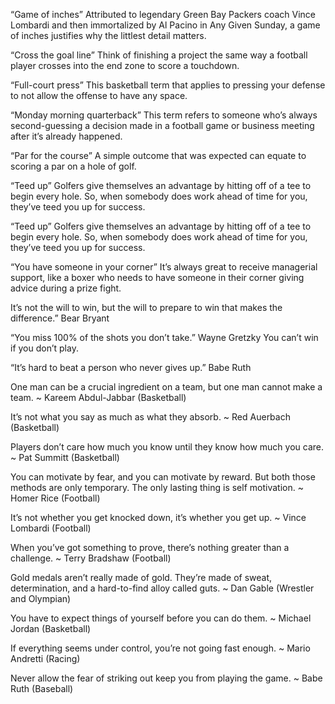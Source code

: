 “Game of inches”
Attributed to legendary Green Bay Packers coach Vince Lombardi and then immortalized by Al Pacino in Any Given Sunday, a game of inches justifies why the littlest detail matters.


“Cross the goal line”
Think of finishing a project the same way a football player crosses into the end zone to score a touchdown.


“Full-court press”
This basketball term that applies to pressing your defense to not allow the offense to have any space. 


 “Monday morning quarterback”
This term refers to someone who’s always second-guessing a decision made in a football game or business meeting after it’s already happened.


“Par for the course”
A simple outcome that was expected can equate to scoring a par on a hole of golf.


 “Teed up”
Golfers give themselves an advantage by hitting off of a tee to begin every hole. So, when somebody does work ahead of time for you, they’ve teed you up for success.

 “Teed up”
Golfers give themselves an advantage by hitting off of a tee to begin every hole. So, when somebody does work ahead of time for you, they’ve teed you up for success.


“You have someone in your corner”
It’s always great to receive managerial support, like a boxer who needs to have someone in their corner giving advice during a prize fight.


It’s not the will to win, but the will to prepare to win that makes the difference.” Bear Bryant

“You miss 100% of the shots you don’t take.” Wayne Gretzky
You can’t win if you don’t play.


“It’s hard to beat a person who never gives up.” Babe Ruth

One man can be a crucial ingredient on a team, but one man cannot make a team. ~ Kareem Abdul-Jabbar (Basketball)

It’s not what you say as much as what they absorb. ~ Red Auerbach (Basketball)


Players don’t care how much you know until they know how much you care. ~ Pat Summitt (Basketball)


You can motivate by fear, and you can motivate by reward. But both those methods are only temporary. The only lasting thing is self motivation. ~ Homer Rice (Football)

It’s not whether you get knocked down, it’s whether you get up. ~ Vince Lombardi (Football)

When you’ve got something to prove, there’s nothing greater than a challenge. ~ Terry Bradshaw (Football)


Gold medals aren’t really made of gold. They’re made of sweat, determination, and a hard-to-find alloy called guts. ~ Dan Gable (Wrestler and Olympian)


You have to expect things of yourself before you can do them. ~ Michael Jordan (Basketball)


If everything seems under control, you’re not going fast enough. ~ Mario Andretti (Racing)

Never allow the fear of striking out keep you from playing the game. ~ Babe Ruth (Baseball)













